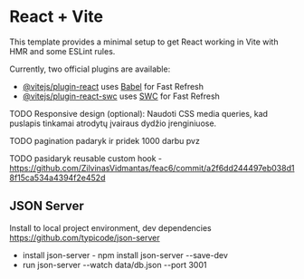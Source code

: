 # React + Vite

This template provides a minimal setup to get React working in Vite with HMR and some ESLint rules.

Currently, two official plugins are available:

- [@vitejs/plugin-react](https://github.com/vitejs/vite-plugin-react/blob/main/packages/plugin-react/README.md) uses [Babel](https://babeljs.io/) for Fast Refresh
- [@vitejs/plugin-react-swc](https://github.com/vitejs/vite-plugin-react-swc) uses [SWC](https://swc.rs/) for Fast Refresh


TODO Responsive design (optional): Naudoti CSS media queries, kad puslapis tinkamai atrodytų įvairaus dydžio įrenginiuose.

TODO pagination padaryk ir pridek 1000 darbu pvz

TODO pasidaryk reusable custom hook - https://github.com/ZilvinasVidmantas/feac6/commit/a2f6dd244497eb038d18f15ca534a4394f2e452d


## JSON Server

Install to local project environment, dev dependencies
https://github.com/typicode/json-server
- install json-server - npm install json-server --save-dev
- run json-server --watch data/db.json --port 3001
